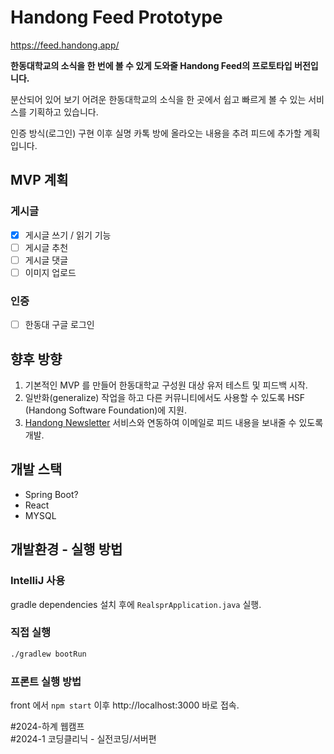 # Handong Feed Prototype

https://feed.handong.app/

**한동대학교의 소식을 한 번에 볼 수 있게 도와줄 Handong Feed의 프로토타입 버전입니다.**

분산되어 있어 보기 어려운 한동대학교의 소식을 한 곳에서 쉽고 빠르게 볼 수 있는 서비스를 기획하고 있습니다.

인증 방식(로그인) 구현 이후 실명 카톡 방에 올라오는 내용을 추려 피드에 추가할 계획입니다.

## MVP 계획

### 게시글

- [x] 게시글 쓰기 / 읽기 기능
- [ ] 게시글 추천
- [ ] 게시글 댓글
- [ ] 이미지 업로드

### 인증

- [ ] 한동대 구글 로그인

## 향후 방향

1. 기본적인 MVP 를 만들어 한동대학교 구성원 대상 유저 테스트 및 피드백 시작.
2. 일반화(generalize) 작업을 하고 다른 커뮤니티에서도 사용할 수 있도록 HSF (Handong Software Foundation)에 지원.
3. [Handong Newsletter](https://github.com/junglesub/handong-newsletter) 서비스와 연동하여 이메일로 피드 내용을 보내줄 수 있도록 개발.

## 개발 스택

- Spring Boot?
- React
- MYSQL

## 개발환경 - 실행 방법

### IntelliJ 사용

gradle dependencies 설치 후에 `RealsprApplication.java` 실행.

### 직접 실행

```sh
./gradlew bootRun
```

### 프론트 실행 방법

front 에서 `npm start` 이후 http://localhost:3000 바로 접속.

#2024-하계 웹캠프  
#2024-1 코딩클리닉 - 실전코딩/서버편
